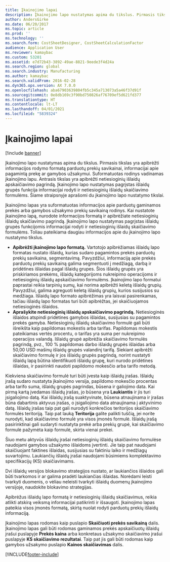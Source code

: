 ```yaml
---
title: Įkainojimo lapai
description: Įkainojimo lapo nustatymas apima du tikslus. Pirmasis tikslas yra apibrėžti informacijos rodymo formatą parduotų prekių savikainai, informacijai apie pagamintą prekę ar gamybos užsakymui. Suformatuotas rodinys vadinamas įkainojimo lapu. Antrasis tikslas yra apibrėžti netiesioginių išlaidų apskaičiavimo pagrindą. Įkainojimo lapo nustatymas pagrįstas išlaidų grupės funkcija informacijai rodyti ir netiesioginių išlaidų skaičiavimo formulėms. Šiame straipsnyje aprašomi du įkainojimo lapo nustatymo tikslai.
author: AndersGirke
ms.date: 06/20/2017
ms.topic: article
ms.prod: ''
ms.technology: ''
ms.search.form: CostSheetDesigner, CostSheetCalculationFactor
audience: Application User
ms.reviewer: kamaybac
ms.custom: 53201
ms.assetid: e7d72b43-3892-49ae-8821-9eede3f4d24a
ms.search.region: global
ms.search.industry: Manufacturing
ms.author: kamaybac
ms.search.validFrom: 2016-02-28
ms.dyn365.ops.version: AX 7.0.0
ms.openlocfilehash: aba67903639804fb5c345a713073a5a46f37d91f
ms.sourcegitcommit: 0e8db169c3f90bd750826af76709ef5d621fd377
ms.translationtype: HT
ms.contentlocale: lt-LT
ms.lasthandoff: 04/01/2021
ms.locfileid: "5839324"
---
```

# <a name="costing-sheets"></a>Įkainojimo lapai

[!include [banner](../includes/banner.md)]

Įkainojimo lapo nustatymas apima du tikslus. Pirmasis tikslas yra apibrėžti informacijos rodymo formatą parduotų prekių savikainai, informacijai apie pagamintą prekę ar gamybos užsakymui. Suformatuotas rodinys vadinamas įkainojimo lapu. Antrasis tikslas yra apibrėžti netiesioginių išlaidų apskaičiavimo pagrindą. Įkainojimo lapo nustatymas pagrįstas išlaidų grupės funkcija informacijai rodyti ir netiesioginių išlaidų skaičiavimo formulėms. Šiame straipsnyje aprašomi du įkainojimo lapo nustatymo tikslai. 

Įkainojimo lapas yra suformatuotas informacijos apie parduotų gaminamos prekės arba gamybos užsakymo prekių savikainą rodinys. Kai nustatote įkainojimo lapą, nurodote informacijos formatą ir apibrėžiate netiesioginių išlaidų skaičiavimo pagrindą. Įkainojimo lapo nustatymas pagrįstas išlaidų grupės funkcijomis informacijai rodyti ir netiesioginių išlaidų skaičiavimo formulėms. Toliau pateikiama daugiau informacijos apie du įkainojimo lapo nustatymo tikslus.
-   **Apibrėžti įkainojimo lapo formatą.** Vartotojo apibrėžiamas išlaidų lapo formatas nustato išlaidų, kurias sudaro pagamintos prekės parduotų prekių savikaina, segmentavimą. Pavyzdžiui, informaciją apie prekės parduotų prekių savikainą galima segmentuoti į medžiagą, darbą ir pridėtines išlaidas pagal išlaidų grupes. Šios išlaidų grupės yra priskiriamos prekėms, išlaidų kategorijoms nukreipimo operacijoms ir netiesioginių išlaidų apskaičiavimo formulėms. Įkainojimo lapo formatui paprastai reikia tarpinių sumų, kai norima apibrėžti keletą išlaidų grupių. Pavyzdžiui, galima agreguoti keletą išlaidų grupių, kurios susijusios su medžiaga. Išlaidų lapo formato apibrėžimas yra laisvai pasirenkamas, tačiau išlaidų lapo formatas turi būti apibrėžtas, jei skaičiuojamos netiesioginės išlaidos.
-   **Aprašykite netiesioginių išlaidų apskaičiavimo pagrindą.** Netiesioginės išlaidos atspindi pridėtines gamybos išlaidas, susijusias su pagamintos prekės gamyba. Netiesioginių išlaidų skaičiavimo formulė gali būti išreikšta kaip papildomas mokestis arba tarifas. Papildomas mokestis pateikiamas vertės procentu, o tarifas yra suma per nukreipimo operacijos valandą. Išlaidų grupė apibrėžia skaičiavimo formulės pagrindą, pvz., 100 % papildomas darbo išlaidų grupės išlaidas arba 50,00 USD mašinų išlaidų grupės valandinį tarifą. Siekiant apibrėžti skaičiavimo formulę ir jos išlaidų grupės pagrindą, norint nustatyti išlaidų lapą būtina identifikuoti išlaidų grupę, kuri nurodo pridėtines išlaidas, ir pasirinkti naudoti papildomo mokesčio arba tarifo metodą.

Kiekviena skaičiavimo formulė turi būti įvesta kaip išlaidų įrašas. Išlaidų įrašą sudaro nustatyta įkainojimo versija, papildomo mokesčio procentas arba tarifo suma, išlaidų grupės pagrindas, būsena ir galiojimo data. Kai pirmą kartą įvedamas išlaidų įrašas, jo būsena yra **Laukiantis** ir jis turi įsigaliojimo datą. Kai išlaidų įrašą suaktyvinate, būsena atnaujinama ir įrašas būna dabartinis aktyvus įrašas, o įsigaliojimo data atnaujinama į aktyvinimo datą. Išlaidų įrašas taip pat gali nurodyti konkrečios teritorijos skaičiavimo formulės teritoriją. Taip pat lauką **Teritorija** galite palikti tuščią, jei norite nurodyti, kad skaičiavimo formulė yra visos įmonės formulė. Išlaidų įrašą pasirinktinai gali sudaryti nustatyta prekė arba prekių grupė, kai skaičiavimo formulė pažymėta kaip formulė, skirta vienai prekei. 

Šiuo metu aktyvūs išlaidų įrašai netiesioginių išlaidų skaičiavimo formulėse naudojami gamybos užsakymo išlaidoms įvertinti. Jie taip pat naudojami skaičiuojant faktines išlaidas, susijusias su faktiniu laiko ir medžiagų suvartojimu. Laukiančių išlaidų įrašai naudojami būsimiems komplektavimo specifikacijų (KS) skaičiavimams. 

Dvi išlaidų versijos blokavimo strategijos nustato, ar laukiančios išlaidos gali būti tvarkomos ir ar galima pradėti laukiančias išlaidas. Norėdami leisti tvarkyti duomenis, o vėliau neleisti tvarkyti išlaidų duomenų įkainojimo versijoje, naudokite blokavimo strategijas. 

Apibrėžus išlaidų lapo formatą ir netiesioginių išlaidų skaičiavimus, reikia atlikti atskirą veiksmą informacijai patikrinti ir išsaugoti. Įkainojimo lapas pateikia visos įmonės formatą, skirtą nuolat rodyti parduotų prekių išlaidų informaciją. 

Įkainojimo lapas rodomas kaip puslapio **Skaičiuoti prekės savikainą** dalis. Įkainojimo lapas gali būti rodomas gaminamos prekės apskaičiuotų išlaidų įrašui puslapyje **Prekės kaina** arba konkretaus užsakymo skaičiavimo įrašui puslapyje **KS skaičiavimo rezultatai**. Taip pat jis gali būti rodomas kaip gamybos užsakymo puslapio **Kainos skaičiavimas** dalis.







[!INCLUDE[footer-include](../../includes/footer-banner.md)]